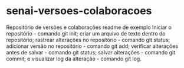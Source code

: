 # senai-versoes-colaboracoes
Repositório de versões e colaborações
readme de exemplo
Iniciar o repositório - comando git init;
criar um arquivo de texto dentro do repositório;
rastrear alterações no repositório - comando git status;
adicionar versão no repositório - comando git add;
verificar alterações antes de salvar - comando git status;
salvar alterações - comando git commit; e
visualizar log da alteração - comando git log.
